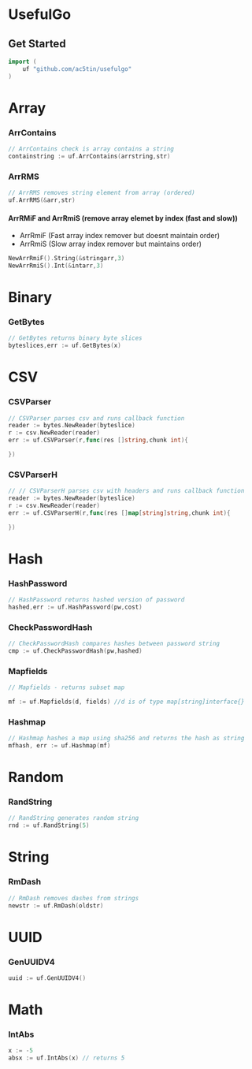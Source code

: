 # UsefulGo

## Get Started
```Go
import (
    uf "github.com/ac5tin/usefulgo"
)
```


# Array
### ArrContains
```Go
// ArrContains check is array contains a string
containstring := uf.ArrContains(arrstring,str)
```
### ArrRMS
```Go
// ArrRMS removes string element from array (ordered)
uf.ArrRMS(&arr,str)
```


#### ArrRMiF and ArrRmiS (remove array elemet by index (fast and slow))
- ArrRmiF (Fast array index remover but doesnt maintain order)
- ArrRmiS (Slow array index remover but maintains order)

```Go
NewArrRmiF().String(&stringarr,3)
NewArrRmiS().Int(&intarr,3)
```


# Binary
### GetBytes
```Go
// GetBytes returns binary byte slices
byteslices,err := uf.GetBytes(x)
```

# CSV
### CSVParser
```Go
// CSVParser parses csv and runs callback function
reader := bytes.NewReader(byteslice)
r := csv.NewReader(reader)
err := uf.CSVParser(r,func(res []string,chunk int){

})
```

### CSVParserH
```Go
// // CSVParserH parses csv with headers and runs callback function
reader := bytes.NewReader(byteslice)
r := csv.NewReader(reader)
err := uf.CSVParserH(r,func(res []map[string]string,chunk int){

})
```

# Hash
### HashPassword
```Go
// HashPassword returns hashed version of password
hashed,err := uf.HashPassword(pw,cost)
```
### CheckPasswordHash
```Go
// CheckPasswordHash compares hashes between password string
cmp := uf.CheckPasswordHash(pw,hashed)
```
### Mapfields
```Go
// Mapfields - returns subset map

mf := uf.Mapfields(d, fields) //d is of type map[string]interface{}
```

### Hashmap
```Go
// Hashmap hashes a map using sha256 and returns the hash as string
mfhash, err := uf.Hashmap(mf)
```

# Random
### RandString
```Go
// RandString generates random string
rnd := uf.RandString(5)
```



# String
### RmDash
```Go
// RmDash removes dashes from strings
newstr := uf.RmDash(oldstr)
```


# UUID
### GenUUIDV4
```Go
uuid := uf.GenUUIDV4()
```


# Math
### IntAbs
```Go
x := -5
absx := uf.IntAbs(x) // returns 5
```